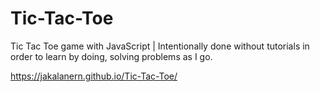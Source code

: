 # Tic-Tac-Toe
Tic Tac Toe game with JavaScript | Intentionally done without tutorials in order to learn by doing, solving problems as I go.

https://jakalanern.github.io/Tic-Tac-Toe/
